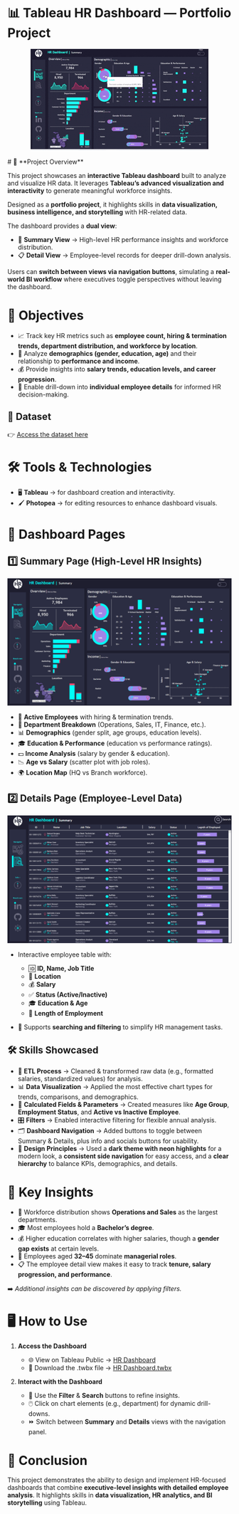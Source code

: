 # 📊 **Tableau HR Dashboard — Portfolio Project**

<p align="center">
  <img src="resources/Dashboard Demo.gif" alt="HR Dashboard Demo" />
</p>
# 📌 **Project Overview**

This project showcases an **interactive Tableau dashboard** built to analyze and visualize HR data. It leverages **Tableau’s advanced visualization and interactivity** to generate meaningful workforce insights.  

Designed as a **portfolio project**, it highlights skills in **data visualization, business intelligence, and storytelling** with HR-related data.  

The dashboard provides a **dual view**:
- 🔎 **Summary View** → High-level HR performance insights and workforce distribution.  
- 📋 **Detail View** → Employee-level records for deeper drill-down analysis.  

Users can **switch between views via navigation buttons**, simulating a **real-world BI workflow** where executives toggle perspectives without leaving the dashboard.  

# 🎯 **Objectives**
- 📈 Track key HR metrics such as **employee count, hiring & termination trends, department distribution, and workforce by location**.  
- 👥 Analyze **demographics (gender, education, age)** and their relationship to **performance and income**.  
- 💰 Provide insights into **salary trends, education levels, and career progression**.  
- 🔎 Enable drill-down into **individual employee details** for informed HR decision-making.  

## 📂 **Dataset**

👉 [Access the dataset here](dataset.csv)

# 🛠️ **Tools & Technologies**
- 🖥️ **Tableau** → for dashboard creation and interactivity.  
- 🖌️ **Photopea** → for editing resources to enhance dashboard visuals.  

# 📑 **Dashboard Pages**

## 1️⃣ **Summary Page (High-Level HR Insights)**

![alt text](<resources/Summary Dashboard.png>)

- 👤 **Active Employees** with hiring & termination trends.  
- 🏢 **Department Breakdown** (Operations, Sales, IT, Finance, etc.).  
- 📊 **Demographics** (gender split, age groups, education levels).  
- 🎓 **Education & Performance** (education vs performance ratings).  
- 💵 **Income Analysis** (salary by gender & education).  
- 📉 **Age vs Salary** (scatter plot with job roles).  
- 🌍 **Location Map** (HQ vs Branch workforce).  

## 2️⃣ **Details Page (Employee-Level Data)**

![alt text](<resources/Details Dashboard.png>)

- Interactive employee table with:  
  - 🆔 **ID, Name, Job Title**  
  - 📍 **Location**  
  - 💰 **Salary**  
  - ✅ **Status (Active/Inactive)**  
  - 🎓 **Education & Age**  
  - 📆 **Length of Employment**  

- 🔎 Supports **searching and filtering** to simplify HR management tasks.  

## 🛠️ **Skills Showcased**

- 🔄 **ETL Process** → Cleaned & transformed raw data (e.g., formatted salaries, standardized values) for analysis.  
- 📊 **Data Visualization** → Applied the most effective chart types for trends, comparisons, and demographics.  
- 🧮 **Calculated Fields & Parameters** → Created measures like **Age Group**, **Employment Status**, and **Active vs Inactive Employee**.  
- 🎛️ **Filters** → Enabled interactive filtering for flexible annual analysis.  
- 🗂️ **Dashboard Navigation** → Added buttons to toggle between Summary & Details, plus info and socials buttons for usability.  
- 🎨 **Design Principles** → Used a **dark theme with neon highlights** for a modern look, a **consistent side navigation** for easy access, and a **clear hierarchy** to balance KPIs, demographics, and details.  

# 🔑 **Key Insights**
- 🏢 Workforce distribution shows **Operations and Sales** as the largest departments.  
- 🎓 Most employees hold a **Bachelor’s degree**.  
- 💰 Higher education correlates with higher salaries, though a **gender gap exists** at certain levels.  
- 👔 Employees aged **32–45** dominate **managerial roles**.  
- 📋 The employee detail view makes it easy to track **tenure, salary progression, and performance**.  

➡️ *Additional insights can be discovered by applying filters.*  

# 🖥️ **How to Use**  

1. **Access the Dashboard**  
   - 🌐 View on Tableau Public → [HR Dashboard](https://public.tableau.com/views/HRPerformanceDashboard_17590246086830/SummaryDashboard?:language=en-US&:sid=&:redirect=auth&:display_count=n&:origin=viz_share_link)  
   - 💾 Download the .twbx file → [HR Dashboard.twbx](<HR Dashboard.twbx>)  

2. **Interact with the Dashboard**  
   - 🔄 Use the **Filter** & **Search** buttons to refine insights.  
   - 🖱️ Click on chart elements (e.g., department) for dynamic drill-downs.  
   - ⏩ Switch between **Summary** and **Details** views with the navigation panel.  

# 📌 **Conclusion**

This project demonstrates the ability to design and implement HR-focused dashboards that combine **executive-level insights with detailed employee analysis**. It highlights skills in **data visualization, HR analytics, and BI storytelling** using Tableau.  
